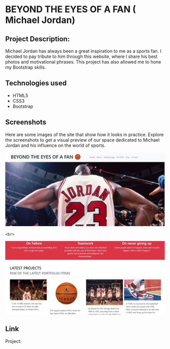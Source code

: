 

# BEYOND THE EYES OF A FAN ( Michael Jordan)


## Project Description:

Michael Jordan has always been a great inspiration to me as a sports fan. I decided to pay tribute to him through this website, where I share his best photos and motivational phrases. This project has also allowed me to hone my Bootstrap skills.

## Technologies used
- HTML5
- CSS3
- Bootstrap 



## Screenshots

Here are some images of the site that show how it looks in practice. Explore the screenshots to get a visual preview of our space dedicated to Michael Jordan and his influence on the world of sports.

 <img
      src="/starter-code/img/Capturar.JPG"
              class="d-block w-100"
              alt="jordanwhite" />

    <br>
 <img
      src="/starter-code/img/Capturar1.JPG"
              class="d-block w-100"
              alt="jordanwhite" />

 ## Link

 Project: 
